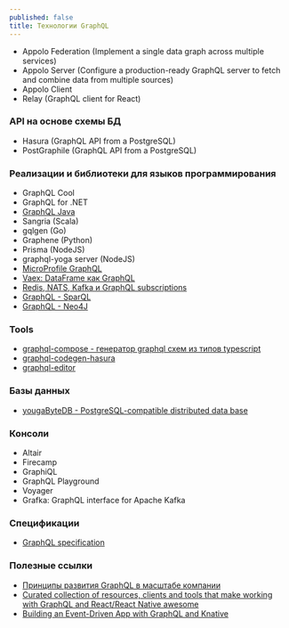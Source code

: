 ```yaml
---
published: false
title: Технологии GraphQL
---
```


- Appolo Federation (Implement a single data graph across multiple services)
- Appolo Server (Configure a production-ready GraphQL server to fetch and combine data from multiple sources)
- Appolo Client
- Relay (GraphQL client for React)

### API на основе схемы БД
- Hasura (GraphQL API from a PostgreSQL)
- PostGraphile (GraphQL API from a PostgreSQL)

### Реализации и библиотеки для языков программирования
- GraphQL Cool
- GraphQL for .NET
- [GraphQL Java](https://www.graphql-java.com/tutorials/getting-started-with-spring-boot/)
- Sangria (Scala)
- gqlgen (Go)
- Graphene (Python)
- Prisma (NodeJS)
- graphql-yoga server (NodeJS)
- [MicroProfile GraphQL](https://download.eclipse.org/microprofile/microprofile-graphql-1.0/microprofile-graphql.html?fbclid=IwAR12rX1bkUUXFdKYt9yv2vff62ozSubJlO4mkUIcTz4QRO2hnfWxglIrh0Q#types)
- [Vaex: DataFrame как GraphQL](https://vaex.readthedocs.io/en/latest/example_graphql.html)
- [Redis, NATS, Kafka и GraphQL subscriptions](https://www.opentechiz.com/blog-admin-1)
- [GraphQL - SparQL](https://www.npmjs.com/package/graphql-to-sparql)
- [GraphQL - Neo4J](https://github.com/neo4j-graphql/neo4j-graphql)

### Tools
- [graphql-compose - генератор graphql схем из типов typescript](https://github.com/graphql-compose/graphql-compose)
- [graphql-codegen-hasura](https://github.com/ablestack/graphql-codegen-hasura)
- [graphql-editor](https://github.com/graphql-editor/graphql-editor)

### Базы данных
- [yougaByteDB - PostgreSQL-compatible distributed data base](https://blog.yugabyte.com/graphql-distributed-sql-tips-and-tricks-july-10-2020/)

### Консоли
- Altair
- Firecamp
- GraphiQL
- GraphQL Playground
- Voyager
- Grafka: GraphQL interface for Apache Kafka

### Спецификации
- [GraphQL specification](https://github.com/graphql/graphql-spec)

### Полезные ссылки
- [Принципы развития GraphQL в масштабе компании](https://www.graphql-java.com/tutorials/getting-started-with-spring-boot/)
- [Curated collection of resources, clients and tools that make working with GraphQL and React/React Native awesome](https://github.com/hasura/awesome-react-graphql)
- [Building an Event-Driven App with GraphQL and Knative](https://itsmurugappan.medium.com/building-an-event-driven-app-with-graphql-and-knative-3273760d5f52)
